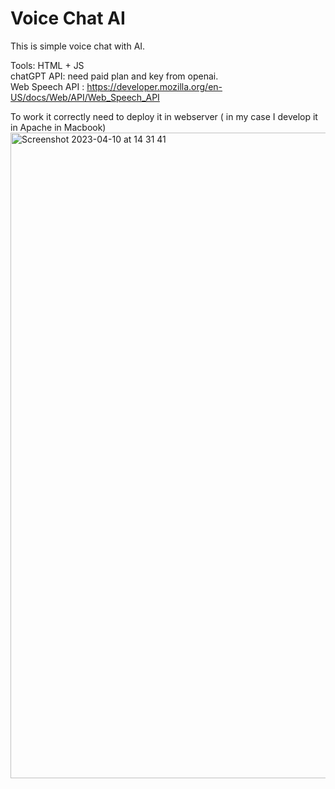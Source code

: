 # Voice Chat AI

This is simple voice chat with AI. 

Tools:
HTML + JS <br />
chatGPT API: need paid plan and key from openai. <br />
Web Speech API : https://developer.mozilla.org/en-US/docs/Web/API/Web_Speech_API

To work it correctly need to deploy it in webserver ( in my case I develop it in Apache in Macbook) 
<img width="1033" alt="Screenshot 2023-04-10 at 14 31 41" src="https://user-images.githubusercontent.com/16472130/230893708-38111c60-a066-42c6-abea-d442a90d4709.png">

